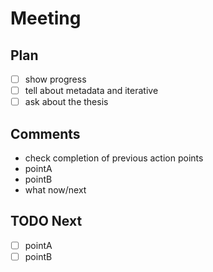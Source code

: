 # Meeting

## Plan

 - [ ] show progress
 - [ ] tell about metadata and iterative
 - [ ] ask about the thesis

## Comments

 - check completion of previous action points
 - pointA
 - pointB
 - what now/next

## TODO Next

 - [ ] pointA
 - [ ] pointB
